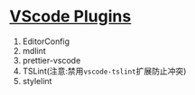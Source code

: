 # [VScode Plugins](https://marketplace.visualstudio.com/)

1. EditorConfig
2. mdlint
3. prettier-vscode
4. TSLint(注意:禁用`vscode-tslint`扩展防止冲突)
5. stylelint
